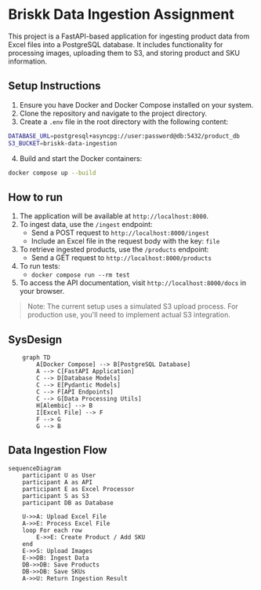 # Briskk Data Ingestion Assignment

This project is a FastAPI-based application for ingesting product data from Excel files into a PostgreSQL database. It includes functionality for processing images, uploading them to S3, and storing product and SKU information.

## Setup Instructions
1. Ensure you have Docker and Docker Compose installed on your system.
2. Clone the repository and navigate to the project directory.
3. Create a `.env` file in the root directory with the following content:
```bash
DATABASE_URL=postgresql+asyncpg://user:password@db:5432/product_db
S3_BUCKET=briskk-data-ingestion
```
4. Build and start the Docker containers:
```bash
docker compose up --build
```

## How to run
1. The application will be available at `http://localhost:8000`.
2. To ingest data, use the `/ingest` endpoint:
    - Send a POST request to `http://localhost:8000/ingest`
    - Include an Excel file in the request body with the key: `file`
3. To retrieve ingested products, use the `/products` endpoint:
    - Send a GET request to `http://localhost:8000/products`
4. To run tests:
    - `docker compose run --rm test`
5. To access the API documentation, visit `http://localhost:8000/docs` in your browser.

> Note: The current setup uses a simulated S3 upload process. For production use, you'll need to implement actual S3 integration.

## SysDesign
```mermaid
    graph TD
        A[Docker Compose] --> B[PostgreSQL Database]
        A --> C[FastAPI Application]
        C --> D[Database Models]
        C --> E[Pydantic Models]
        C --> F[API Endpoints]
        C --> G[Data Processing Utils]
        H[Alembic] --> B
        I[Excel File] --> F
        F --> G
        G --> B
```

## Data Ingestion Flow
```mermaid
sequenceDiagram
    participant U as User
    participant A as API
    participant E as Excel Processor
    participant S as S3
    participant DB as Database

    U->>A: Upload Excel File
    A->>E: Process Excel File
    loop For each row
        E->>E: Create Product / Add SKU
    end
    E->>S: Upload Images
    E->>DB: Ingest Data
    DB->>DB: Save Products
    DB->>DB: Save SKUs
    A->>U: Return Ingestion Result
```
